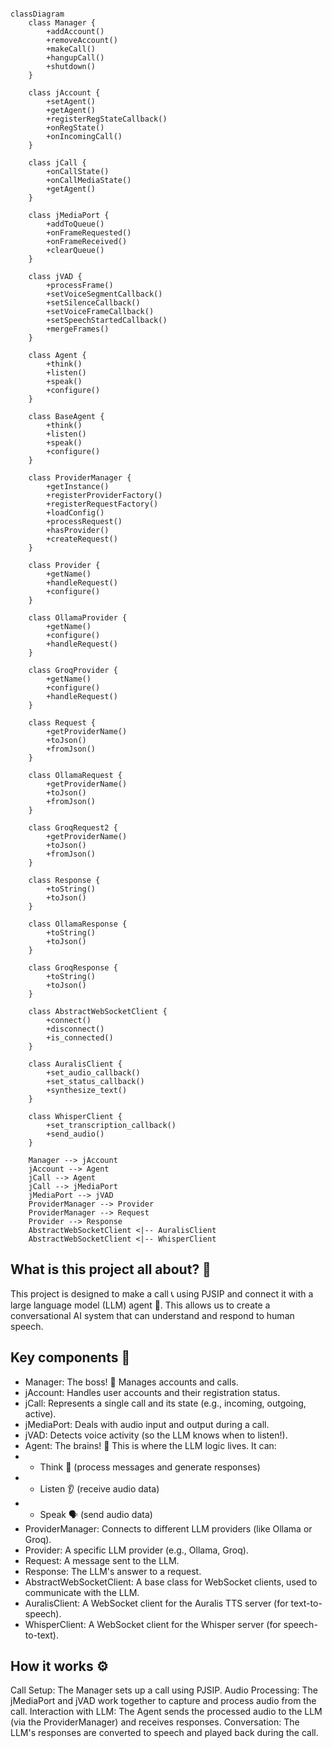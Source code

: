 ```mermaid

classDiagram
    class Manager {
        +addAccount()
        +removeAccount()
        +makeCall()
        +hangupCall()
        +shutdown()
    }

    class jAccount {
        +setAgent()
        +getAgent()
        +registerRegStateCallback()
        +onRegState()
        +onIncomingCall()
    }

    class jCall {
        +onCallState()
        +onCallMediaState()
        +getAgent()
    }

    class jMediaPort {
        +addToQueue()
        +onFrameRequested()
        +onFrameReceived()
        +clearQueue()
    }

    class jVAD {
        +processFrame()
        +setVoiceSegmentCallback()
        +setSilenceCallback()
        +setVoiceFrameCallback()
        +setSpeechStartedCallback()
        +mergeFrames()
    }

    class Agent {
        +think()
        +listen()
        +speak()
        +configure()
    }

    class BaseAgent {
        +think()
        +listen()
        +speak()
        +configure()
    }

    class ProviderManager {
        +getInstance()
        +registerProviderFactory()
        +registerRequestFactory()
        +loadConfig()
        +processRequest()
        +hasProvider()
        +createRequest()
    }

    class Provider {
        +getName()
        +handleRequest()
        +configure()
    }

    class OllamaProvider {
        +getName()
        +configure()
        +handleRequest()
    }

    class GroqProvider {
        +getName()
        +configure()
        +handleRequest()
    }

    class Request {
        +getProviderName()
        +toJson()
        +fromJson()
    }

    class OllamaRequest {
        +getProviderName()
        +toJson()
        +fromJson()
    }

    class GroqRequest2 {
        +getProviderName()
        +toJson()
        +fromJson()
    }

    class Response {
        +toString()
        +toJson()
    }

    class OllamaResponse {
        +toString()
        +toJson()
    }

    class GroqResponse {
        +toString()
        +toJson()
    }

    class AbstractWebSocketClient {
        +connect()
        +disconnect()
        +is_connected()
    }

    class AuralisClient {
        +set_audio_callback()
        +set_status_callback()
        +synthesize_text()
    }

    class WhisperClient {
        +set_transcription_callback()
        +send_audio()
    }

    Manager --> jAccount
    jAccount --> Agent
    jCall --> Agent
    jCall --> jMediaPort
    jMediaPort --> jVAD
    ProviderManager --> Provider
    ProviderManager --> Request
    Provider --> Response
    AbstractWebSocketClient <|-- AuralisClient
    AbstractWebSocketClient <|-- WhisperClient
```
## What is this project all about? 🤔

This project is designed to make a call 📞 using PJSIP and connect it with a large language model (LLM) agent 🤖. This allows us to create a conversational AI system that can understand and respond to human speech.

## Key components 🧩

- Manager: The boss! 💼 Manages accounts and calls.
- jAccount: Handles user accounts and their registration status.
- jCall: Represents a single call and its state (e.g., incoming, outgoing, active).
- jMediaPort: Deals with audio input and output during a call.
- jVAD: Detects voice activity (so the LLM knows when to listen!).
- Agent: The brains! 🧠 This is where the LLM logic lives. It can:
- - Think 💭 (process messages and generate responses)
- - Listen 👂 (receive audio data)
- - Speak 🗣️ (send audio data)
- ProviderManager: Connects to different LLM providers (like Ollama or Groq).
- Provider: A specific LLM provider (e.g., Ollama, Groq).
- Request: A message sent to the LLM.
- Response: The LLM's answer to a request.
- AbstractWebSocketClient: A base class for WebSocket clients, used to communicate with the LLM.
- AuralisClient: A WebSocket client for the Auralis TTS server (for text-to-speech).
 - WhisperClient: A WebSocket client for the Whisper server (for speech-to-text).

## How it works ⚙️

Call Setup: The Manager sets up a call using PJSIP.
Audio Processing: The jMediaPort and jVAD work together to capture and process audio from the call.
Interaction with LLM: The Agent sends the processed audio to the LLM (via the ProviderManager) and receives responses.
Conversation: The LLM's responses are converted to speech and played back during the call.

